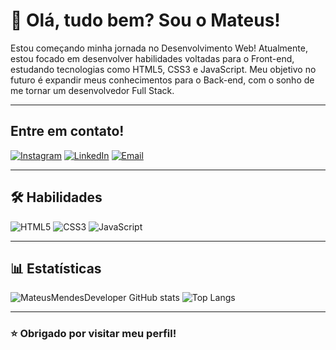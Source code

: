 
# 👋 Olá, tudo bem? Sou o Mateus!



Estou começando minha jornada no Desenvolvimento Web! Atualmente, estou focado em desenvolver habilidades voltadas para o Front-end, estudando tecnologias como HTML5, CSS3 e JavaScript. Meu objetivo no futuro é expandir meus conhecimentos para o Back-end, com o sonho de me tornar um desenvolvedor Full Stack.

---
## Entre em contato!

[![Instagram](https://img.shields.io/badge/Instagram-E4405F?style=for-the-badge&logo=instagram&logoColor=white)](https://www.instagram.com/mateusmendesdev/?utm_source=github&utm_medium=referral&utm_campaign=github_profile)
[![LinkedIn](https://img.shields.io/badge/linkedin-0A66C2?style=for-the-badge&logo=linkedin&logoColor=white)](https://www.linkedin.com/in/mateus-mendes-mendes-4aa386340/?utm_source=github&utm_medium=referral&utm_campaign=github_profile)
[![Email](https://img.shields.io/badge/Email-D14836?style=for-the-badge&logo=gmail&logoColor=white)](mailto:seuemail@gmail.com?subject=Contato%20pelo%20GitHub&body=Olá%20Mateus,%20...%20)

---
## 🛠 Habilidades
![HTML5](https://img.shields.io/badge/html5-%23E34F26.svg?style=for-the-badge&logo=html5&logoColor=white)
![CSS3](https://img.shields.io/badge/css3-%231572B6.svg?style=for-the-badge&logo=css3&logoColor=white)
![JavaScript](https://img.shields.io/badge/javascript-%23323330.svg?style=for-the-badge&logo=javascript&logoColor=%23F7DF1E)

---
## 📊 Estatísticas
![MateusMendesDeveloper GitHub stats](https://github-readme-stats.vercel.app/api?username=mateusmendesdeveloper&show_icons=true&theme=holi)
![Top Langs](https://github-readme-stats.vercel.app/api/top-langs/?username=mateusmendesdeveloper&layout=compact)

---
### ⭐ Obrigado por visitar meu perfil!
